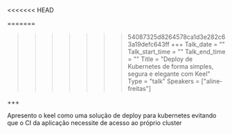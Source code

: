 <<<<<<< HEAD

=======
>>>>>>> 54087325d8264578ca1d3e282c63a19defc643ff
+++
Talk_date = ""
Talk_start_time = ""
Talk_end_time = ""
Title = "Deploy de Kubernetes de forma simples, segura e elegante com Keel"
Type = "talk"
Speakers = ["aline-freitas"]

+++

Apresento o keel como uma solução de deploy para kubernetes evitando que o CI da aplicação necessite de acesso ao próprio cluster
